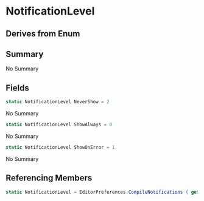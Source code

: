 # NotificationLevel

## Derives from Enum

## Summary

No Summary
## Fields

```c#
static NotificationLevel NeverShow = 2
```
No Summary
```c#
static NotificationLevel ShowAlways = 0
```
No Summary
```c#
static NotificationLevel ShowOnError = 1
```
No Summary
## Referencing Members

```c#
static NotificationLevel = EditorPreferences.CompileNotifications { get; set; } 
```
